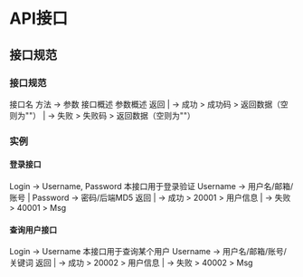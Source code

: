 # API接口

## 接口规范

### 接口规范

接口名
方法 -> 参数
接口概述
参数概述
返回
| -> 成功 > 成功码 > 返回数据（空则为""）
| -> 失败 > 失败码 > 返回数据（空则为""）

### 实例

#### 登录接口
Login -> Username, Password
本接口用于登录验证
Username -> 用户名/邮箱/账号 | Password -> 密码/后端MD5
返回
| -> 成功 > 20001 > 用户信息
| -> 失败 > 40001 > Msg

#### 查询用户接口
Login -> Username
本接口用于查询某个用户
Username -> 用户名/邮箱/账号/关键词
返回
| -> 成功 > 20002 > 用户信息
| -> 失败 > 40002 > Msg






